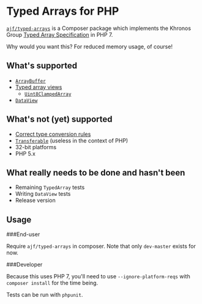 Typed Arrays for PHP
====================

[`ajf/typed-arrays`](https://packagist.org/packages/ajf/typed-arrays) is a Composer package which implements the Khronos Group [Typed Array Specification](https://www.khronos.org/registry/typedarray/specs/latest/) in PHP 7.

Why would you want this? For reduced memory usage, of course!

What's supported
----------------

* [`ArrayBuffer`](https://www.khronos.org/registry/typedarray/specs/latest/#5)
* [Typed array views](https://www.khronos.org/registry/typedarray/specs/latest/#7)
  * [`Uint8ClampedArray`](https://www.khronos.org/registry/typedarray/specs/latest/#7.1)
* [`DataView`](https://www.khronos.org/registry/typedarray/specs/latest/#8)

What's not (yet) supported
--------------------------

* [Correct type conversion rules](https://www.khronos.org/registry/typedarray/specs/latest/#3)
* [`Transferable`](https://www.khronos.org/registry/typedarray/specs/latest/#9) (useless in the context of PHP)
* 32-bit platforms
* PHP 5.x

What really needs to be done and hasn't been
--------------------------------------------

* Remaining `TypedArray` tests
* Writing `DataView` tests
* Release version

Usage
-----

###End-user

Require `ajf/typed-arrays` in composer. Note that only `dev-master` exists for now.

###Developer

Because this uses PHP 7, you'll need to use `--ignore-platform-reqs` with `composer install` for the time being.

Tests can be run with `phpunit`.
